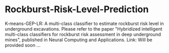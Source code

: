 # Rockburst-Risk-Level-Prediction
K-means-GEP-LR: A multi-class classifier to estimate rockburst risk level in underground excavations. 
Please refer to the paper "Hybridized intelligent multi-class classifiers for rockburst risk assessment in deep underground mines", published in Neural Computing and Applications. 
Link: Will be provided soon ...
